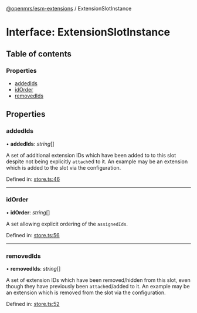 [@openmrs/esm-extensions](../API.md) / ExtensionSlotInstance

# Interface: ExtensionSlotInstance

## Table of contents

### Properties

- [addedIds](extensionslotinstance.md#addedids)
- [idOrder](extensionslotinstance.md#idorder)
- [removedIds](extensionslotinstance.md#removedids)

## Properties

### addedIds

• **addedIds**: *string*[]

A set of additional extension IDs which have been added to to this slot despite not being
explicitly `attach`ed to it.
An example may be an extension which is added to the slot via the configuration.

Defined in: [store.ts:46](https://github.com/openmrs/openmrs-esm-core/blob/master/packages/framework/esm-extensions/src/store.ts#L46)

___

### idOrder

• **idOrder**: *string*[]

A set allowing explicit ordering of the `assignedIds`.

Defined in: [store.ts:56](https://github.com/openmrs/openmrs-esm-core/blob/master/packages/framework/esm-extensions/src/store.ts#L56)

___

### removedIds

• **removedIds**: *string*[]

A set of extension IDs which have been removed/hidden from this slot, even though they have
previously been `attach`ed/added to it.
An example may be an extension which is removed from the slot via the configuration.

Defined in: [store.ts:52](https://github.com/openmrs/openmrs-esm-core/blob/master/packages/framework/esm-extensions/src/store.ts#L52)
